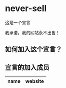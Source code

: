 # never-sell
这是一个宣言

我承诺，我的网站永不出售！

## 如何加入这个宣言？

## 宣言的加入成员

| name | website |
| ---  | ---     |
